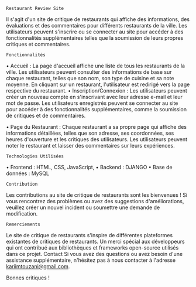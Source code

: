 
    Restaurant Review Site

Il s'agit d'un site de critique de restaurants qui affiche des informations, des évaluations et des commentaires pour différents restaurants de la ville. Les utilisateurs peuvent s'inscrire ou se connecter au site pour accéder à des fonctionnalités supplémentaires telles que la soumission de leurs propres critiques et commentaires.

    Fonctionnalités
•	Accueil : La page d'accueil affiche une liste de tous les restaurants de la ville. Les utilisateurs peuvent consulter des informations de base sur chaque restaurant, telles que son nom, son type de cuisine et sa note moyenne. En cliquant sur un restaurant, l'utilisateur est redirigé vers la page respective du restaurant.
•	Inscription/Connexion : Les utilisateurs peuvent créer un nouveau compte en s'inscrivant avec leur adresse e-mail et leur mot de passe. Les utilisateurs enregistrés peuvent se connecter au site pour accéder à des fonctionnalités supplémentaires, comme la soumission de critiques et de commentaires.

•	Page du Restaurant : Chaque restaurant a sa propre page qui affiche des informations détaillées, telles que son adresse, ses coordonnées, ses heures d'ouverture et les critiques des utilisateurs. Les utilisateurs peuvent noter le restaurant et laisser des commentaires sur leurs expériences.

    Technologies Utilisées
•	Frontend : HTML, CSS, JavaScript,
•	Backend : DJANGO 
•	Base de données : MySQL

    Contribution
Les contributions au site de critique de restaurants sont les bienvenues ! Si vous rencontrez des problèmes ou avez des suggestions d'améliorations, veuillez créer un nouvel incident ou soumettre une demande de modification.

    Remerciements
Le site de critique de restaurants s'inspire de différentes plateformes existantes de critiques de restaurants.
Un merci spécial aux développeurs qui ont contribué aux bibliothèques et frameworks open-source utilisés dans ce projet.
Contact
Si vous avez des questions ou avez besoin d'une assistance supplémentaire, n'hésitez pas à nous contacter à l'adresse kariimtouzani@gmail.com.

Bonnes critiques !
